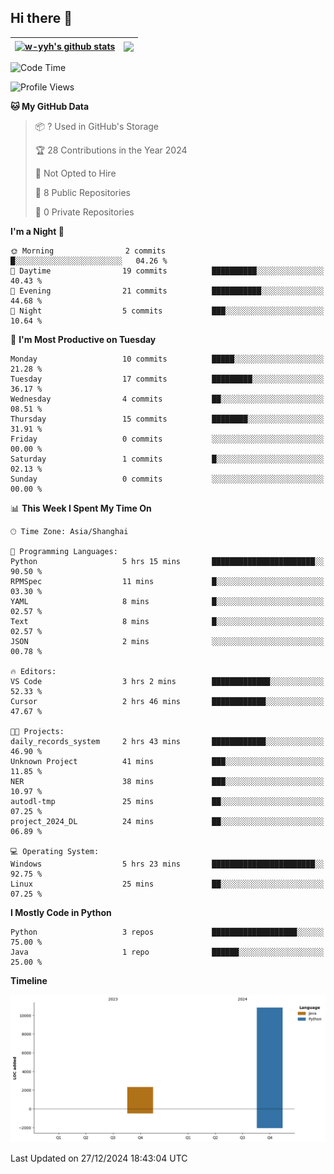 ## Hi there 👋


| <a href="https://github.com/anuraghazra/github-readme-stats"><img align="center" src="https://github-readme-stats.vercel.app/api?username=w-yyh&show_icons=true&include_all_commits=true&hide_border=true" alt="w-yyh's github stats" /></a> | <a href="https://github.com/anuraghazra/github-readme-stats"><img align="center" src="https://github-readme-stats.vercel.app/api/top-langs/?username=w-yyh&layout=compact&hide_border=true" /></a> |
| ------------- | ------------- |

<!--START_SECTION:waka-->
![Code Time](http://img.shields.io/badge/Code%20Time-37%20hrs%2039%20mins-blue)

![Profile Views](http://img.shields.io/badge/Profile%20Views-0-blue)

**🐱 My GitHub Data** 

> 📦 ? Used in GitHub's Storage 
 > 
> 🏆 28 Contributions in the Year 2024
 > 
> 🚫 Not Opted to Hire
 > 
> 📜 8 Public Repositories 
 > 
> 🔑 0 Private Repositories 
 > 
**I'm a Night 🦉** 

```text
🌞 Morning                2 commits           █░░░░░░░░░░░░░░░░░░░░░░░░   04.26 % 
🌆 Daytime                19 commits          ██████████░░░░░░░░░░░░░░░   40.43 % 
🌃 Evening                21 commits          ███████████░░░░░░░░░░░░░░   44.68 % 
🌙 Night                  5 commits           ███░░░░░░░░░░░░░░░░░░░░░░   10.64 % 
```
📅 **I'm Most Productive on Tuesday** 

```text
Monday                   10 commits          █████░░░░░░░░░░░░░░░░░░░░   21.28 % 
Tuesday                  17 commits          █████████░░░░░░░░░░░░░░░░   36.17 % 
Wednesday                4 commits           ██░░░░░░░░░░░░░░░░░░░░░░░   08.51 % 
Thursday                 15 commits          ████████░░░░░░░░░░░░░░░░░   31.91 % 
Friday                   0 commits           ░░░░░░░░░░░░░░░░░░░░░░░░░   00.00 % 
Saturday                 1 commits           █░░░░░░░░░░░░░░░░░░░░░░░░   02.13 % 
Sunday                   0 commits           ░░░░░░░░░░░░░░░░░░░░░░░░░   00.00 % 
```


📊 **This Week I Spent My Time On** 

```text
🕑︎ Time Zone: Asia/Shanghai

💬 Programming Languages: 
Python                   5 hrs 15 mins       ███████████████████████░░   90.50 % 
RPMSpec                  11 mins             █░░░░░░░░░░░░░░░░░░░░░░░░   03.30 % 
YAML                     8 mins              █░░░░░░░░░░░░░░░░░░░░░░░░   02.57 % 
Text                     8 mins              █░░░░░░░░░░░░░░░░░░░░░░░░   02.57 % 
JSON                     2 mins              ░░░░░░░░░░░░░░░░░░░░░░░░░   00.78 % 

🔥 Editors: 
VS Code                  3 hrs 2 mins        █████████████░░░░░░░░░░░░   52.33 % 
Cursor                   2 hrs 46 mins       ████████████░░░░░░░░░░░░░   47.67 % 

🐱‍💻 Projects: 
daily_records_system     2 hrs 43 mins       ████████████░░░░░░░░░░░░░   46.90 % 
Unknown Project          41 mins             ███░░░░░░░░░░░░░░░░░░░░░░   11.85 % 
NER                      38 mins             ███░░░░░░░░░░░░░░░░░░░░░░   10.97 % 
autodl-tmp               25 mins             ██░░░░░░░░░░░░░░░░░░░░░░░   07.25 % 
project_2024_DL          24 mins             ██░░░░░░░░░░░░░░░░░░░░░░░   06.89 % 

💻 Operating System: 
Windows                  5 hrs 23 mins       ███████████████████████░░   92.75 % 
Linux                    25 mins             ██░░░░░░░░░░░░░░░░░░░░░░░   07.25 % 
```

**I Mostly Code in Python** 

```text
Python                   3 repos             ███████████████████░░░░░░   75.00 % 
Java                     1 repo              ██████░░░░░░░░░░░░░░░░░░░   25.00 % 
```



**Timeline**

![Lines of Code chart](https://raw.githubusercontent.com/w-yyh/w-yyh/main/assets/bar_graph.png)


 Last Updated on 27/12/2024 18:43:04 UTC
<!--END_SECTION:waka-->




<!--
**w-yyh/w-yyh** is a ✨ _special_ ✨ repository because its `README.md` (this file) appears on your GitHub profile.

Here are some ideas to get you started:

- 🔭 I’m currently working on ...
- 🌱 I’m currently learning ...
- 👯 I’m looking to collaborate on ...
- 🤔 I’m looking for help with ...
- 💬 Ask me about ...
- 📫 How to reach me: ...
- 😄 Pronouns: ...
- ⚡ Fun fact: ...
-->
